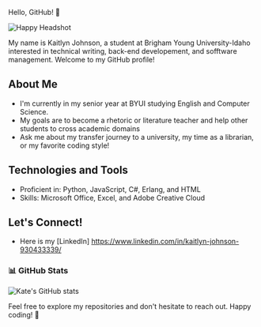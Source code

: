 Hello, GitHub! 👋

![Happy Headshot](https://github.com/user-attachments/assets/07df5506-248b-451d-aded-a4856ed709d7)


My name is Kaitlyn Johnson, a student at Brigham Young University-Idaho interested in technical writing, back-end developement, and sofftware management.
Welcome to my GitHub profile!

## About Me

- I'm currently in my senior year at BYUI studying English and Computer Science.
- My goals are to become a rhetoric or literature teacher and help other students to cross academic domains
- Ask me about my transfer journey to a university, my time as a librarian, or my favorite coding style!

## Technologies and Tools

- Proficient in: Python, JavaScript, C#, Erlang, and HTML
- Skills: Microsoft Office, Excel, and Adobe Creative Cloud

## Let's Connect!

- Here is my [LinkedIn] https://www.linkedin.com/in/kaitlyn-johnson-930433339/
### 📊 GitHub Stats
![Kate's GitHub stats](https://github-readme-stats.vercel.app/api?username=KateTheGreat22&show_icons=true&theme=radical)



Feel free to explore my repositories and don't hesitate to reach out. Happy coding! 🚀
